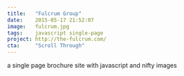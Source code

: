```yaml
---
title:   "Fulcrum Group"
date:    2015-05-17 21:52:07
image:   fulcrum.jpg
tags:    javascript single-page
project: http://the-fulcrum.com/
cta:     "Scroll Through"
---
```


a single page brochure site with javascript and nifty images
